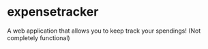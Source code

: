 # expensetracker
A web application that allows you to keep track your spendings!
(Not completely functional)
